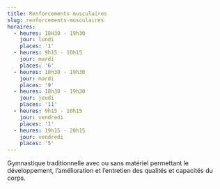 ```yaml
---
title: Renforcements musculaires
slug: renforcements-musculaires
horaires:
  - heures: 18H30 - 19h30
    jour: lundi
    places: '1'
  - heures: 9h15 - 10h15
    jour: mardi
    places: '6'
  - heures: 18h30 - 19h30
    jour: mardi
    places: '9'
  - heures: 18h30 - 19h30
    jour: jeudi
    places: '11'
  - heures: 9h15 - 10h15
    jour: vendredi
    places: '1'
  - heures: 19h15 - 20h15
    jour: vendredi
    places: '5'
---
```


Gymnastique traditionnelle avec ou sans matériel permettant le développement, l’amélioration et l’entretien des qualités
et capacités du corps.
